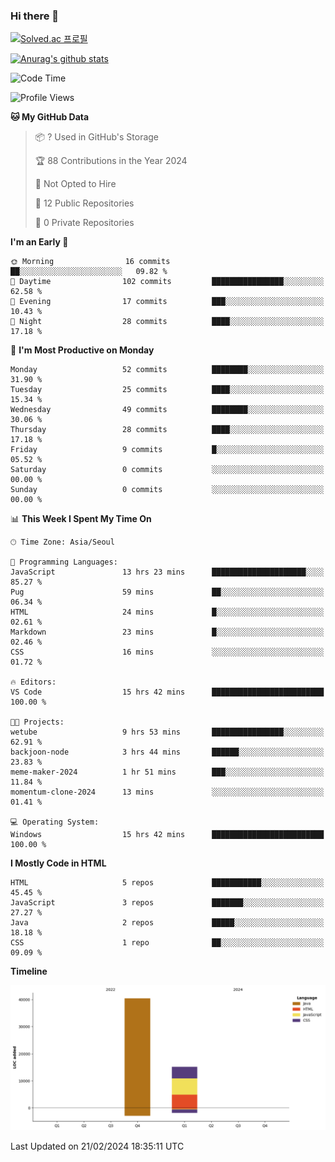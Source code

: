 ### Hi there 👋

[![Solved.ac
프로필](http://mazassumnida.wtf/api/v2/generate_badge?boj=qwert3748)](https://solved.ac/qwert3748)

[![Anurag's github stats](https://github-readme-stats.vercel.app/api?username=hong3737)](https://github.com/anuraghazra/github-readme-stats)
<!--START_SECTION:waka-->
![Code Time](http://img.shields.io/badge/Code%20Time-15%20hrs%2042%20mins-blue)

![Profile Views](http://img.shields.io/badge/Profile%20Views-79-blue)

**🐱 My GitHub Data** 

> 📦 ? Used in GitHub's Storage 
 > 
> 🏆 88 Contributions in the Year 2024
 > 
> 🚫 Not Opted to Hire
 > 
> 📜 12 Public Repositories 
 > 
> 🔑 0 Private Repositories 
 > 
**I'm an Early 🐤** 

```text
🌞 Morning                16 commits          ██░░░░░░░░░░░░░░░░░░░░░░░   09.82 % 
🌆 Daytime                102 commits         ████████████████░░░░░░░░░   62.58 % 
🌃 Evening                17 commits          ███░░░░░░░░░░░░░░░░░░░░░░   10.43 % 
🌙 Night                  28 commits          ████░░░░░░░░░░░░░░░░░░░░░   17.18 % 
```
📅 **I'm Most Productive on Monday** 

```text
Monday                   52 commits          ████████░░░░░░░░░░░░░░░░░   31.90 % 
Tuesday                  25 commits          ████░░░░░░░░░░░░░░░░░░░░░   15.34 % 
Wednesday                49 commits          ████████░░░░░░░░░░░░░░░░░   30.06 % 
Thursday                 28 commits          ████░░░░░░░░░░░░░░░░░░░░░   17.18 % 
Friday                   9 commits           █░░░░░░░░░░░░░░░░░░░░░░░░   05.52 % 
Saturday                 0 commits           ░░░░░░░░░░░░░░░░░░░░░░░░░   00.00 % 
Sunday                   0 commits           ░░░░░░░░░░░░░░░░░░░░░░░░░   00.00 % 
```


📊 **This Week I Spent My Time On** 

```text
🕑︎ Time Zone: Asia/Seoul

💬 Programming Languages: 
JavaScript               13 hrs 23 mins      █████████████████████░░░░   85.27 % 
Pug                      59 mins             ██░░░░░░░░░░░░░░░░░░░░░░░   06.34 % 
HTML                     24 mins             █░░░░░░░░░░░░░░░░░░░░░░░░   02.61 % 
Markdown                 23 mins             █░░░░░░░░░░░░░░░░░░░░░░░░   02.46 % 
CSS                      16 mins             ░░░░░░░░░░░░░░░░░░░░░░░░░   01.72 % 

🔥 Editors: 
VS Code                  15 hrs 42 mins      █████████████████████████   100.00 % 

🐱‍💻 Projects: 
wetube                   9 hrs 53 mins       ████████████████░░░░░░░░░   62.91 % 
backjoon-node            3 hrs 44 mins       ██████░░░░░░░░░░░░░░░░░░░   23.83 % 
meme-maker-2024          1 hr 51 mins        ███░░░░░░░░░░░░░░░░░░░░░░   11.84 % 
momentum-clone-2024      13 mins             ░░░░░░░░░░░░░░░░░░░░░░░░░   01.41 % 

💻 Operating System: 
Windows                  15 hrs 42 mins      █████████████████████████   100.00 % 
```

**I Mostly Code in HTML** 

```text
HTML                     5 repos             ███████████░░░░░░░░░░░░░░   45.45 % 
JavaScript               3 repos             ███████░░░░░░░░░░░░░░░░░░   27.27 % 
Java                     2 repos             █████░░░░░░░░░░░░░░░░░░░░   18.18 % 
CSS                      1 repo              ██░░░░░░░░░░░░░░░░░░░░░░░   09.09 % 
```



**Timeline**

![Lines of Code chart](https://raw.githubusercontent.com/hong3737/hong3737/main/assets/bar_graph.png)


 Last Updated on 21/02/2024 18:35:11 UTC
<!--END_SECTION:waka-->
<!--
**hong3737/hong3737** is a ✨ _special_ ✨ repository because its `README.md` (this file) appears on your GitHub profile.

Here are some ideas to get you started:

- 🔭 I’m currently working on ...
- 🌱 I’m currently learning ...
- 👯 I’m looking to collaborate on ...
- 🤔 I’m looking for help with ...
- 💬 Ask me about ...
- 📫 How to reach me: ...
- 😄 Pronouns: ...
- ⚡ Fun fact: ...
-->
